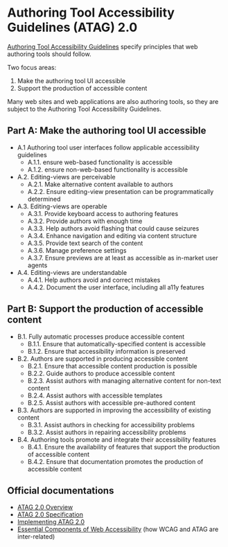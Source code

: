 # Authoring Tool Accessibility Guidelines (ATAG) 2.0

[Authoring Tool Accessibility Guidelines](https://www.w3.org/TR/ATAG20/) specify principles that web authoring tools should follow.

Two focus areas:

1. Make the authoring tool UI accessible
2. Support the production of accessible content

Many web sites and web applications are also authoring tools, so they are subject to the Authoring Tool Accessibility Guidelines.

## Part A: Make the authoring tool UI accessible

- A.1 Authoring tool user interfaces follow applicable accessibility guidelines
  - A.1.1. ensure web-based functionality is accessible
  - A.1.2. ensure non-web-based functionality is accessible
- A.2. Editing-views are perceivable
  - A.2.1. Make alternative content available to authors
  - A.2.2. Ensure editing-view presentation can be programmatically determined
- A.3. Editing-views are operable
  - A.3.1. Provide keyboard access to authoring features
  - A.3.2. Provide authors with enough time
  - A.3.3. Help authors avoid flashing that could cause seizures
  - A.3.4. Enhance navigation and editing via content structure
  - A.3.5. Provide text search of the content
  - A.3.6. Manage preference settings
  - A.3.7. Ensure previews are at least as accessible as in-market user agents
- A.4. Editing-views are understandable
  - A.4.1. Help authors avoid and correct mistakes
  - A.4.2. Document the user interface, including all a11y features

## Part B: Support the production of accessible content

- B.1. Fully automatic processes produce accessible content
  - B.1.1. Ensure that automatically-specified content is accessible
  - B.1.2. Ensure that accessibility information is preserved
- B.2. Authors are supported in producing accessible content
  - B.2.1. Ensure that accessible content production is possible
  - B.2.2. Guide authors to produce accessible content
  - B.2.3. Assist authors with managing alternative content for non-text content
  - B.2.4. Assist authors with accessible templates
  - B.2.5. Assist authors with accessible pre-authored content
- B.3. Authors are supported in improving the accessibility of existing content
  - B.3.1. Assist authors in checking for accessibility problems
  - B.3.2. Assist authors in repairing accessibility problems
- B.4. Authoring tools promote and integrate their accessibility features
  - B.4.1. Ensure the availability of features that support the production of accessible content
  - B.4.2. Ensure that documentation promotes the production of accessible content

## Official documentations

- [ATAG 2.0 Overview](https://www.w3.org/WAI/intro/atag.php)
- [ATAG 2.0 Specification](https://www.w3.org/TR/ATAG20/)
- [Implementing ATAG 2.0](https://www.w3.org/TR/IMPLEMENTING-ATAG20/)
- [Essential Components of Web Accessibility](https://www.w3.org/WAI/intro/components.php) (how WCAG and ATAG are inter-related)
